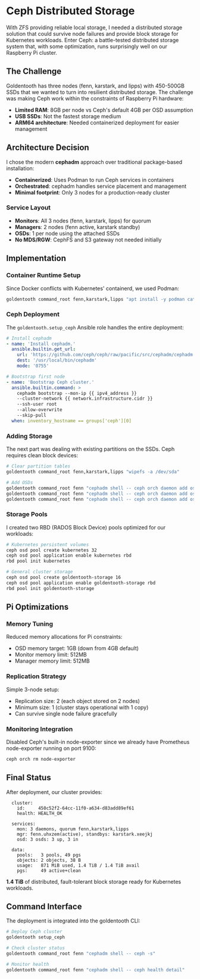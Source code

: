 # Ceph Distributed Storage

With ZFS providing reliable local storage, I needed a distributed storage solution that could survive node failures and provide block storage for Kubernetes workloads. Enter Ceph: a battle-tested distributed storage system that, with some optimization, runs surprisingly well on our Raspberry Pi cluster.

## The Challenge

Goldentooth has three nodes (fenn, karstark, and lipps) with 450-500GB SSDs that we wanted to turn into resilient distributed storage. The challenge was making Ceph work within the constraints of Raspberry Pi hardware:

- **Limited RAM**: 8GB per node vs Ceph's default 4GB per OSD assumption
- **USB SSDs**: Not the fastest storage medium
- **ARM64 architecture**: Needed containerized deployment for easier management

## Architecture Decision

I chose the modern **cephadm** approach over traditional package-based installation:

- **Containerized**: Uses Podman to run Ceph services in containers
- **Orchestrated**: cephadm handles service placement and management
- **Minimal footprint**: Only 3 nodes for a production-ready cluster

### Service Layout
- **Monitors**: All 3 nodes (fenn, karstark, lipps) for quorum
- **Managers**: 2 nodes (fenn active, karstark standby)
- **OSDs**: 1 per node using the attached SSDs
- **No MDS/RGW**: CephFS and S3 gateway not needed initially

## Implementation

### Container Runtime Setup

Since Docker conflicts with Kubernetes' containerd, we used Podman:

```bash
goldentooth command_root fenn,karstark,lipps "apt install -y podman catatonit"
```

### Ceph Deployment

The `goldentooth.setup_ceph` Ansible role handles the entire deployment:

```yaml
# Install cephadm
- name: 'Install cephadm.'
  ansible.builtin.get_url:
    url: 'https://github.com/ceph/ceph/raw/pacific/src/cephadm/cephadm'
    dest: '/usr/local/bin/cephadm'
    mode: '0755'

# Bootstrap first node
- name: 'Bootstrap Ceph cluster.'
  ansible.builtin.command: >
    cephadm bootstrap --mon-ip {{ ipv4_address }}
    --cluster-network {{ network.infrastructure.cidr }}
    --ssh-user root
    --allow-overwrite
    --skip-pull
  when: inventory_hostname == groups['ceph'][0]
```

### Adding Storage

The next part was dealing with existing partitions on the SSDs. Ceph requires clean block devices:

```bash
# Clear partition tables
goldentooth command_root fenn,karstark,lipps "wipefs -a /dev/sda"

# Add OSDs
goldentooth command_root fenn "cephadm shell -- ceph orch daemon add osd fenn:/dev/sda"
goldentooth command_root fenn "cephadm shell -- ceph orch daemon add osd karstark:/dev/sda"
goldentooth command_root fenn "cephadm shell -- ceph orch daemon add osd lipps:/dev/sda"
```

### Storage Pools

I created two RBD (RADOS Block Device) pools optimized for our workloads:

```bash
# Kubernetes persistent volumes
ceph osd pool create kubernetes 32
ceph osd pool application enable kubernetes rbd
rbd pool init kubernetes

# General cluster storage
ceph osd pool create goldentooth-storage 16
ceph osd pool application enable goldentooth-storage rbd
rbd pool init goldentooth-storage
```

## Pi Optimizations

### Memory Tuning
Reduced memory allocations for Pi constraints:
- OSD memory target: 1GB (down from 4GB default)
- Monitor memory limit: 512MB
- Manager memory limit: 512MB

### Replication Strategy
Simple 3-node setup:
- Replication size: 2 (each object stored on 2 nodes)
- Minimum size: 1 (cluster stays operational with 1 copy)
- Can survive single node failure gracefully

### Monitoring Integration
Disabled Ceph's built-in node-exporter since we already have Prometheus node-exporter running on port 9100:

```bash
ceph orch rm node-exporter
```

## Final Status

After deployment, our cluster provides:

```
  cluster:
    id:     450c52f2-64cc-11f0-a634-d83add89ef61
    health: HEALTH_OK

  services:
    mon: 3 daemons, quorum fenn,karstark,lipps
    mgr: fenn.uhxzem(active), standbys: karstark.xeejkj
    osd: 3 osds: 3 up, 3 in

  data:
    pools:   3 pools, 49 pgs
    objects: 2 objects, 38 B
    usage:   871 MiB used, 1.4 TiB / 1.4 TiB avail
    pgs:     49 active+clean
```

**1.4 TiB** of distributed, fault-tolerant block storage ready for Kubernetes workloads.

## Command Interface

The deployment is integrated into the goldentooth CLI:

```bash
# Deploy Ceph cluster
goldentooth setup_ceph

# Check cluster status
goldentooth command_root fenn "cephadm shell -- ceph -s"

# Monitor health
goldentooth command_root fenn "cephadm shell -- ceph health detail"
```
